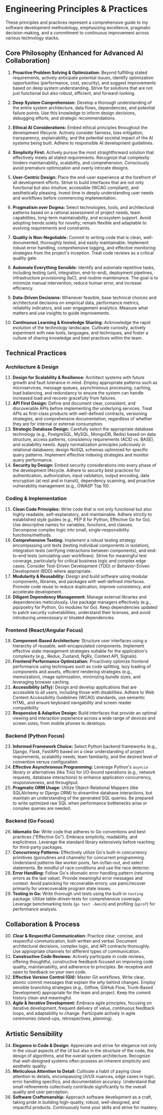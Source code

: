 # Engineering Principles & Practices

These principles and practices represent a comprehensive guide to my software development methodology, emphasizing excellence, pragmatic decision-making, and a commitment to continuous improvement across various technology stacks.

## Core Philosophy (Enhanced for Advanced AI Collaboration)

1.  **Proactive Problem Solving & Optimization:** Beyond fulfilling stated requirements, actively anticipate potential issues, identify optimization opportunities (performance, cost, security), and suggest improvements based on deep system understanding. Strive for solutions that are not just functional but also robust, efficient, and forward-looking.
2.  **Deep System Comprehension:** Develop a thorough understanding of the entire system architecture, data flows, dependencies, and potential failure points. Use this knowledge to inform design decisions, debugging efforts, and strategic recommendations.
3.  **Ethical AI Considerations:** Embed ethical principles throughout the development lifecycle. Actively consider fairness, bias mitigation, transparency, explainability, and the potential societal impact of the AI systems being built. Adhere to responsible AI development guidelines.

4.  **Simplicity First:** Actively pursue the most straightforward solution that effectively meets all stated requirements. Recognize that complexity hinders maintainability, scalability, and comprehension. Consciously avoid premature optimization and overly intricate designs.
5.  **User-Centric Design:** Place the end-user experience at the forefront of all development efforts. Strive to build interfaces that are not only functional but also intuitive, accessible (WCAG compliant), and aesthetically pleasing. Invest time in deeply understanding user needs and workflows before commencing implementation.
6.  **Pragmatism over Dogma:** Select technologies, tools, and architectural patterns based on a rational assessment of project needs, team capabilities, long-term maintainability, and ecosystem support. Avoid adopting trends solely for novelty; remain flexible and adaptable to evolving requirements and constraints.
7.  **Quality is Non-Negotiable:** Commit to writing code that is clean, well-documented, thoroughly tested, and easily maintainable. Implement robust error handling, comprehensive logging, and effective monitoring strategies from the project's inception. Treat code reviews as a critical quality gate.
8.  **Automate Everything Sensible:** Identify and automate repetitive tasks, including testing (unit, integration, end-to-end), deployment pipelines, infrastructure provisioning (IaC), and routine maintenance. The goal is to minimize manual intervention, reduce human error, and increase efficiency.
9.  **Data-Driven Decisions:** Whenever feasible, base technical choices and architectural decisions on empirical data, performance metrics, reliability indicators, and user engagement analytics. Measure what matters and use insights to guide improvements.
10. **Continuous Learning & Knowledge Sharing:** Acknowledge the rapid evolution of the technology landscape. Cultivate curiosity, actively experiment with new tools, languages, and techniques, and foster a culture of sharing knowledge and best practices within the team.

## Technical Practices

### Architecture & Design

11. **Design for Scalability & Resilience:** Architect systems with future growth and fault tolerance in mind. Employ appropriate patterns such as microservices, message queues, asynchronous processing, caching, load balancing, and redundancy to ensure the system can handle increased load and recover gracefully from failures.
12. **API First Design:** Define and document clear, consistent, and discoverable APIs before implementing the underlying services. Treat APIs as first-class products with well-defined contracts, versioning strategies, and comprehensive documentation, regardless of whether they are for internal or external consumption.
13. **Strategic Database Design:** Carefully select the appropriate database technology (e.g., PostgreSQL, MySQL, MongoDB, Redis) based on data structure, access patterns, consistency requirements (ACID vs. BASE), and scalability needs. Apply normalization principles judiciously in relational databases; design NoSQL schemas optimized for specific query patterns. Implement effective indexing strategies and monitor query performance.
14. **Security by Design:** Embed security considerations into every phase of the development lifecycle. Adhere to security best practices for authentication, authorization, input validation, output encoding, data encryption (at rest and in transit), dependency scanning, and proactive vulnerability management (e.g., OWASP Top 10).

### Coding & Implementation

15. **Clean Code Principles:** Write code that is not only functional but also highly readable, self-explanatory, and maintainable. Adhere strictly to established style guides (e.g., PEP 8 for Python, Effective Go for Go). Use descriptive names for variables, functions, and classes. Decompose complex logic into small, single-responsibility functions/methods.
16. **Comprehensive Testing:** Implement a robust testing strategy encompassing unit tests (testing individual components in isolation), integration tests (verifying interactions between components), and end-to-end tests (simulating user workflows). Strive for meaningful test coverage, particularly for critical business logic and complex edge cases. Consider Test-Driven Development (TDD) or Behavior-Driven Development (BDD) where appropriate.
17. **Modularity & Reusability:** Design and build software using modular components, libraries, and packages with well-defined interfaces. Promote code reuse to reduce duplication, improve consistency, and accelerate development.
18. **Diligent Dependency Management:** Manage external libraries and dependencies meticulously. Use package managers effectively (e.g., pip/poetry for Python, Go modules for Go). Keep dependencies updated to patch security vulnerabilities, understand their licenses, and avoid introducing unnecessary or bloated dependencies.

### Frontend (React/Angular Focus)

19. **Component-Based Architecture:** Structure user interfaces using a hierarchy of reusable, well-encapsulated components. Implement effective state management strategies suitable for the application's complexity (e.g., Redux, Zustand, NgRx, Context API, Signals).
20. **Frontend Performance Optimization:** Proactively optimize frontend performance using techniques such as code splitting, lazy loading of components and assets, efficient rendering strategies (e.g., memoization), image optimization, minimizing bundle sizes, and leveraging browser caching.
21. **Accessibility (a11y):** Design and develop applications that are accessible to all users, including those with disabilities. Adhere to Web Content Accessibility Guidelines (WCAG) standards, use semantic HTML, and ensure keyboard navigability and screen reader compatibility.
22. **Responsive & Adaptive Design:** Build interfaces that provide an optimal viewing and interaction experience across a wide range of devices and screen sizes, from mobile phones to desktops.

### Backend (Python Focus)

23. **Informed Framework Choice:** Select Python backend frameworks (e.g., Django, Flask, FastAPI) based on a clear understanding of project requirements, scalability needs, team familiarity, and the desired level of convention versus configuration.
24. **Effective Asynchronous Programming:** Leverage Python's `asyncio` library or alternatives (like Trio) for I/O-bound operations (e.g., network requests, database interactions) to enhance application concurrency, responsiveness, and throughput.
25. **Pragmatic ORM Usage:** Utilize Object-Relational Mappers (like SQLAlchemy or Django ORM) to streamline database interactions, but maintain an understanding of the generated SQL queries. Be prepared to write optimized raw SQL when performance bottlenecks arise or complex queries are needed.

### Backend (Go Focus)

26. **Idiomatic Go:** Write code that adheres to Go conventions and best practices ("Effective Go"). Embrace simplicity, readability, and explicitness. Leverage the standard library extensively before reaching for third-party packages.
27. **Concurrency Patterns:** Effectively utilize Go's built-in concurrency primitives (goroutines and channels) for concurrent programming. Understand patterns like worker pools, fan-in/fan-out, and select statements. Be mindful of race conditions and use the race detector.
28. **Error Handling:** Follow Go's idiomatic error handling pattern (returning errors as the last value). Provide meaningful error messages and context. Avoid panicking for recoverable errors; use panic/recover primarily for unrecoverable program state issues.
29. **Testing in Go:** Write thorough unit tests using the built-in `testing` package. Utilize table-driven tests for comprehensive coverage. Leverage benchmarking tools (`go test -bench`) and profiling (`pprof`) for performance analysis.

## Collaboration & Process

30. **Clear & Respectful Communication:** Practice clear, concise, and respectful communication, both written and verbal. Document architectural decisions, complex logic, and API contracts thoroughly. Use appropriate channels for different types of communication.
31. **Constructive Code Reviews:** Actively participate in code reviews, offering thoughtful, constructive feedback focused on improving code quality, maintainability, and adherence to principles. Be receptive and open to feedback on your own code.
32. **Effective Version Control (Git):** Master Git workflows. Write clear, atomic commit messages that explain the *why* behind changes. Employ sensible branching strategies (e.g., Gitflow, GitHub Flow, Trunk-Based Development) appropriate for the team and project. Keep the commit history clean and meaningful.
33. **Agile & Iterative Development:** Embrace agile principles, focusing on iterative development, frequent delivery of value, continuous feedback loops, and adaptability to change. Participate actively in agile ceremonies (stand-ups, retrospectives, planning).

## Artistic Sensibility

34. **Elegance in Code & Design:** Appreciate and strive for elegance not only in the visual aspects of the UI but also in the structure of the code, the design of algorithms, and the overall system architecture. Recognize that well-designed systems often possess an inherent simplicity and aesthetic quality.
35. **Meticulous Attention to Detail:** Cultivate a habit of paying close attention to details, encompassing UI/UX nuances, edge cases in logic, error handling specifics, and documentation accuracy. Understand that small refinements collectively contribute significantly to the overall quality and user perception.
36. **Software Craftsmanship:** Approach software development as a craft, taking pride in building high-quality, robust, well-designed, and impactful products. Continuously hone your skills and strive for mastery.
